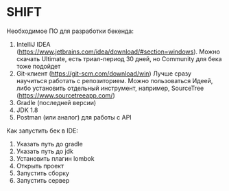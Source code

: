 # SHIFT

Необходимое ПО для разработки бекенда:

1. IntelliJ IDEA (https://www.jetbrains.com/idea/download/#section=windows). Можно скачать Ultimate, есть триал-период 30 дней, но Community для бека тоже подойдет
2. Git-клиент (https://git-scm.com/download/win) Лучше сразу научиться работать с репозиторием. Можно пользоваться Идеей, либо установить отдельный инструмент, например, SourceTree (https://www.sourcetreeapp.com/)
3. Gradle (последней версии)
4. JDK 1.8
5. Postman (или аналог) для работы с API

Как запустить бек в IDE:
1. Указать путь до gradle
2. Указать путь до jdk
3. Установить плагин lombok
4. Открыть проект
5. Запустить сборку
6. Запустить сервер